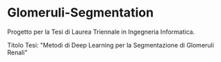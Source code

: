 # Glomeruli-Segmentation
Progetto per la Tesi di Laurea Triennale in Ingegneria Informatica.

Titolo Tesi:
"Metodi di Deep Learning per la
Segmentazione di Glomeruli Renali"

